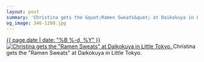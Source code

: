 ```yaml
---
layout: post
summary: 'Christina gets the &quot;Ramen Sweats&quot; at Daikokuya in Little Tokyo.'
og_image: 346-1280.jpg
---
```


<p>
 <time>
  <a href="/346">
   {{ page.date | date: "%B %-d, %Y" }}
  </a>
 </time>
 <a href="/346">
  <img alt='Christina gets the "Ramen Sweats" at Daikokuya in Little Tokyo.' data-taken="7/21/2014" sizes="(min-width: 700px) 50vw, calc(100vw - 2rem)" src="{{ site.assets_url }}/346-640.jpg" srcset="{{ site.assets_url }}/346-1280.jpg 1280w, {{ site.assets_url }}/346-960.jpg 960w, {{ site.assets_url }}/346-640.jpg 640w, {{ site.assets_url }}/346-320.jpg 320w"/>
 </a>
 <span>
  Christina gets the "Ramen Sweats" at Daikokuya in Little Tokyo.
 </span>
</p>
